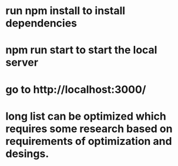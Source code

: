 # run npm install to install dependencies
# npm run start to start the local server 
# go to http://localhost:3000/
# long list can be optimized which requires some research based on requirements of optimization and desings.
